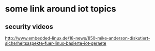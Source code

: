 some link around iot topics
===========================


security videos
---------------

http://www.embedded-linux.de/18-news/850-mike-anderson-diskutiert-sicherheitsaspekte-fuer-linux-basierte-iot-geraete

	
